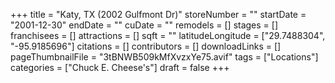 +++
title = "Katy, TX (2002 Gulfmont Dr)"
storeNumber = ""
startDate = "2001-12-30"
endDate = ""
cuDate = ""
remodels = []
stages = []
franchisees = []
attractions = []
sqft = ""
latitudeLongitude = ["29.7488304", "-95.9185696"]
citations = []
contributors = []
downloadLinks = []
pageThumbnailFile = "3tBNWB509kMfXvzxYe75.avif"
tags = ["Locations"]
categories = ["Chuck E. Cheese's"]
draft = false
+++
